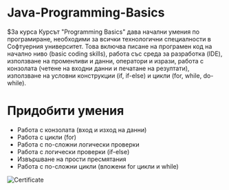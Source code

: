 # Java-Programming-Basics
$За курса
Курсът "Programming Basics" дава начални умения по програмиране, необходими за всички технологични специалности в Софтуерния университет. Това включва писане на програмен код на начално ниво (basic coding skills), работа със среда за разработка (IDE), използване на променливи и данни, оператори и изрази, работа с конзолата (четене на входни данни и печатане на резултати), използване на условни конструкции (if, if-else) и цикли (for, while, do-while).

# Придобити умения
* Работа с конзолата (вход и изход на данни)
* Работа с цикли (for)
* Работа с по-сложни логически проверки
* Работа с логически проверки (if-else)
* Извършване на прости пресмятания
* Работа с по-сложни цикли (вложени for цикли и while)

![Certificate]()
